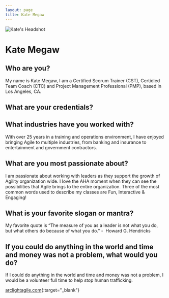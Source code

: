 ```yaml
---
layout: page
title: Kate Megaw 
---
```


![Kate's Headshot](https://lh3.googleusercontent.com/3ticZG6EDris5OrCldJJSpoZcVGO8gUbWQ6yAo8RA4IGVPStfrYfLRaCVj_tKA8zS7l12BLnbz0cH8HTRAoiPbn_T-SMrdBgPpTazQs6HYwmbl0gwFLHBjZyzAuib80M80VVwMRHB2dWhKBWuH72M7PC8BBvDojF_apjG6b2fCMud9el2npW5zPKVjmIzT27mFdMNij5ozmTo67Bt-xPhWBIf4mgYJc1Qr-si0Y4vw15BQsDrlyTicBmXsekkZZAGoMvzv6W3gucTv2RS1WjXSH3jD0K3gz3tD70zK9Z4Dn5eyX2GD58VCOUuwBiRbL6UuOGhyfHQTzHwo0aKBPpCxih625_k67fIqvh8-BYjC5eMVOAdABdBdHSM7K4sD9clE94rDoUSwg782edKABlMhkgPeUJg6ScZgRTauir42rUuU3AAL6WQjudHxRPTw1dj1l0IhvFR1L3Q7YVoOIG02gNOeRNssrAXd17MCucqK6XsS05Kotz0NGzZzW5tav0PZG_bTOwMflU7TS4gveD4hR69lNUkzcW9kpUpcNCmE-TJmOGfWUe8syHRvXtLONRqAkSq4h7r_VHLDaIGCJrOD5Kvl1bMSOGb-J2caFWVnl80M8kN-OaJQq2EZPc1Dz8CYKsSmA6lPtPodVODI97Wd7lvjcQTmSc94Xp8WomQSBGOnv2AaWkK4jd0ya64XJe7o2Ri0W2oz9TkPIkr4ZzkX-VZBTyDiICTiOu2y6Doid7RKIw09Vgd_Nq8_n-X1cl42lOd8ilmYW306wpzVjrwkJWeZKhAyxF=w548-h820-no?authuser=1)

# Kate Megaw 

## Who are you? 
My name is Kate Megaw, I am a Certified Sccrum Trainer (CST), Certidied Team Coach (CTC) and Project Management Professional (PMP), based in Los Angeles, CA. 

## What are your credentials? 

## What industries have you worked with? 
With over 25 years in a training and operations environment, I have enjoyed bringing Agile to multiple industries, from banking and insurance to entertainment and government contractors.
## What are you most passionate about? 
I am passionate about working with leaders as they support the growth of Agility organization wide. I love the AHA moment when they can see the possibilities that Agile brings to the entire organization. Three of the most common words used to describe my classes are Fun, Interactive & Engaging! 
## What is your favorite slogan or mantra? 
My favorite quote is “The measure of you as a leader is not what you do, but what others do because of what you do.” -  Howard G. Hendricks
## If you could do anything in the world and time and money was not a problem, what would you do? 
If I could do anything in the world and time and money was not a problem, I would be a volunteer full time to help stop human trafficking.

[arclightagile.com](https://arclightagile.com){:target="_blank"}